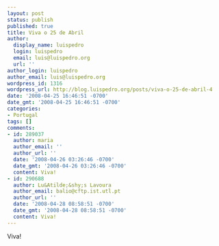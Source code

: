 ```yaml
---
layout: post
status: publish
published: true
title: Viva o 25 de Abril
author:
  display_name: luispedro
  login: luispedro
  email: luis@luispedro.org
  url: ''
author_login: luispedro
author_email: luis@luispedro.org
wordpress_id: 1316
wordpress_url: http://blog.luispedro.org/posts/viva-o-25-de-abril-4
date: '2008-04-25 16:46:51 -0700'
date_gmt: '2008-04-25 16:46:51 -0700'
categories:
- Portugal
tags: []
comments:
- id: 289037
  author: maria
  author_email: ''
  author_url: ''
  date: '2008-04-26 03:26:46 -0700'
  date_gmt: '2008-04-26 03:26:46 -0700'
  content: Viva!
- id: 290688
  author: Lu&Atilde;&shy;s Lavoura
  author_email: balio@cftp.ist.utl.pt
  author_url: ''
  date: '2008-04-28 08:58:51 -0700'
  date_gmt: '2008-04-28 08:58:51 -0700'
  content: Viva!
---
```

<p>Viva!</p>
